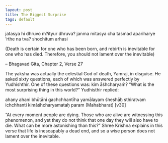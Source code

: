 ```yaml
---
layout: post
title: The Biggest Surprise
tags: default
---
```

jatasya hi dhruvo m?ityur dhruva? janma mitasya cha
tasmad apariharye ’rthe na tva? shochitum arhasi

(Death is certain for one who has been born, and rebirth is inevitable for one who has died. Therefore, you should not lament over the inevitable)

– Bhagavad Gita, Chapter 2, Verse 27

The yakṣha was actually the celestial God of death, Yamraj, in disguise. He asked sixty questions, each of which was answered perfectly by Yudhishthir. One of these questions was: kim āśhcharyaṁ? “What is the most surprising thing in this world?” Yudhisthir replied:

ahany ahani bhūtāni gachchhantīha yamālayam
śheṣhāḥ sthiratvam ichchhanti kimāśhcharyamataḥ param (Mahabharat) [v30]

“At every moment people are dying. Those who are alive are witnessing this phenomenon, and yet they do not think that one day they will also have to die. What can be more astonishing than this?” Shree Krishna explains in this verse that life is inescapably a dead end, and so a wise person does not lament over the inevitable.
